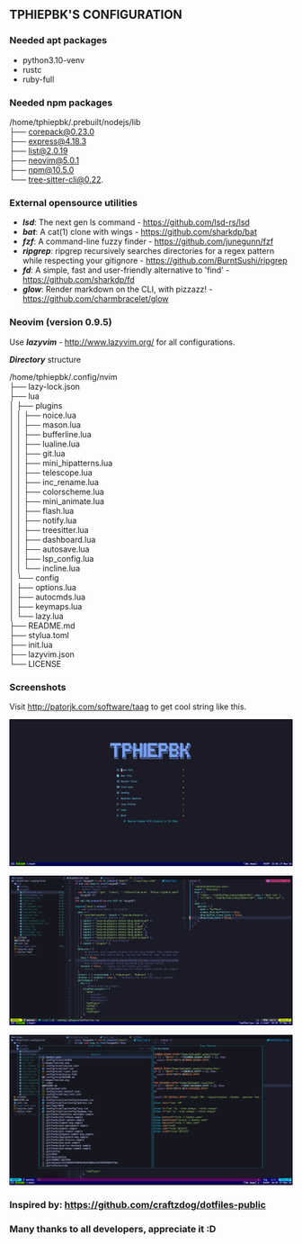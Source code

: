 ## TPHIEPBK'S CONFIGURATION

### Needed apt packages
+ python3.10-venv
+ rustc
+ ruby-full

### Needed npm packages

/home/tphiepbk/.prebuilt/nodejs/lib</br>
├── corepack@0.23.0</br>
├── express@4.18.3</br>
├── list@2.0.19</br>
├── neovim@5.0.1</br>
├── npm@10.5.0</br>
└── tree-sitter-cli@0.22.</br>

### External opensource utilities

+ ***lsd***: The next gen ls command - https://github.com/lsd-rs/lsd
+ ***bat***: A cat(1) clone with wings - https://github.com/sharkdp/bat
+ ***fzf***: A command-line fuzzy finder - https://github.com/junegunn/fzf
+ ***ripgrep***: ripgrep recursively searches directories for a regex pattern while respecting your gitignore - https://github.com/BurntSushi/ripgrep
+ ***fd***: A simple, fast and user-friendly alternative to 'find' - https://github.com/sharkdp/fd
+ ***glow***: Render markdown on the CLI, with pizzazz! - https://github.com/charmbracelet/glow

### Neovim (version 0.9.5)

Use ***lazyvim*** - http://www.lazyvim.org/ for all configurations.

***Directory*** structure

/home/tphiepbk/.config/nvim</br>
├── lazy-lock.json</br>
├── lua</br>
│   ├── plugins</br>
│   │   ├── noice.lua</br>
│   │   ├── mason.lua</br>
│   │   ├── bufferline.lua</br>
│   │   ├── lualine.lua</br>
│   │   ├── git.lua</br>
│   │   ├── mini_hipatterns.lua</br>
│   │   ├── telescope.lua</br>
│   │   ├── inc_rename.lua</br>
│   │   ├── colorscheme.lua</br>
│   │   ├── mini_animate.lua</br>
│   │   ├── flash.lua</br>
│   │   ├── notify.lua</br>
│   │   ├── treesitter.lua</br>
│   │   ├── dashboard.lua</br>
│   │   ├── autosave.lua</br>
│   │   ├── lsp_config.lua</br>
│   │   └── incline.lua</br>
│   └── config</br>
│       ├── options.lua</br>
│       ├── autocmds.lua</br>
│       ├── keymaps.lua</br>
│       └── lazy.lua</br>
├── README.md</br>
├── stylua.toml</br>
├── init.lua</br>
├── lazyvim.json</br>
└── LICENSE</br>

### Screenshots

Visit http://patorjk.com/software/taag to get cool string like this.

![Neovim screenshot 1](images/neovim1.png)

![Neovim screenshot 2](images/neovim2.png)

![Neovim screenshot 3](images/neovim3.png)


### Inspired by: https://github.com/craftzdog/dotfiles-public
### Many thanks to all developers, appreciate it :D
